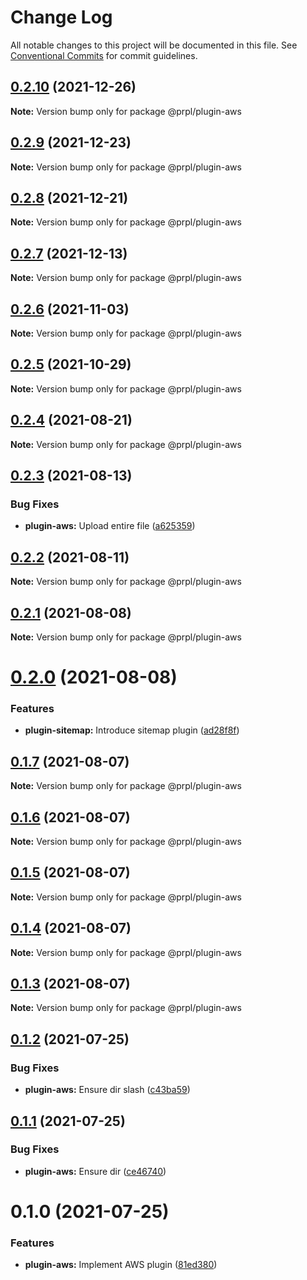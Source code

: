 # Change Log

All notable changes to this project will be documented in this file.
See [Conventional Commits](https://conventionalcommits.org) for commit guidelines.

## [0.2.10](https://github.com/tyhopp/prpl/compare/@prpl/plugin-aws@0.2.9...@prpl/plugin-aws@0.2.10) (2021-12-26)

**Note:** Version bump only for package @prpl/plugin-aws





## [0.2.9](https://github.com/tyhopp/prpl/compare/@prpl/plugin-aws@0.2.8...@prpl/plugin-aws@0.2.9) (2021-12-23)

**Note:** Version bump only for package @prpl/plugin-aws





## [0.2.8](https://github.com/tyhopp/prpl/compare/@prpl/plugin-aws@0.2.7...@prpl/plugin-aws@0.2.8) (2021-12-21)

**Note:** Version bump only for package @prpl/plugin-aws





## [0.2.7](https://github.com/tyhopp/prpl/compare/@prpl/plugin-aws@0.2.6...@prpl/plugin-aws@0.2.7) (2021-12-13)

**Note:** Version bump only for package @prpl/plugin-aws





## [0.2.6](https://github.com/tyhopp/prpl/compare/@prpl/plugin-aws@0.2.5...@prpl/plugin-aws@0.2.6) (2021-11-03)

**Note:** Version bump only for package @prpl/plugin-aws





## [0.2.5](https://github.com/tyhopp/prpl/compare/@prpl/plugin-aws@0.2.4...@prpl/plugin-aws@0.2.5) (2021-10-29)

**Note:** Version bump only for package @prpl/plugin-aws





## [0.2.4](https://github.com/tyhopp/prpl/compare/@prpl/plugin-aws@0.2.3...@prpl/plugin-aws@0.2.4) (2021-08-21)

**Note:** Version bump only for package @prpl/plugin-aws





## [0.2.3](https://github.com/tyhopp/prpl/compare/@prpl/plugin-aws@0.2.2...@prpl/plugin-aws@0.2.3) (2021-08-13)


### Bug Fixes

* **plugin-aws:** Upload entire file ([a625359](https://github.com/tyhopp/prpl/commit/a62535922d8f675a1bd724301295080343addd64))





## [0.2.2](https://github.com/tyhopp/prpl/compare/@prpl/plugin-aws@0.2.1...@prpl/plugin-aws@0.2.2) (2021-08-11)

**Note:** Version bump only for package @prpl/plugin-aws





## [0.2.1](https://github.com/tyhopp/prpl/compare/@prpl/plugin-aws@0.2.0...@prpl/plugin-aws@0.2.1) (2021-08-08)

**Note:** Version bump only for package @prpl/plugin-aws





# [0.2.0](https://github.com/tyhopp/prpl/compare/@prpl/plugin-aws@0.1.7...@prpl/plugin-aws@0.2.0) (2021-08-08)


### Features

* **plugin-sitemap:** Introduce sitemap plugin ([ad28f8f](https://github.com/tyhopp/prpl/commit/ad28f8fa2ad7882fd328a41fcc2757b70599a565))





## [0.1.7](https://github.com/tyhopp/prpl/compare/@prpl/plugin-aws@0.1.6...@prpl/plugin-aws@0.1.7) (2021-08-07)

**Note:** Version bump only for package @prpl/plugin-aws





## [0.1.6](https://github.com/tyhopp/prpl/compare/@prpl/plugin-aws@0.1.5...@prpl/plugin-aws@0.1.6) (2021-08-07)

**Note:** Version bump only for package @prpl/plugin-aws





## [0.1.5](https://github.com/tyhopp/prpl/compare/@prpl/plugin-aws@0.1.4...@prpl/plugin-aws@0.1.5) (2021-08-07)

**Note:** Version bump only for package @prpl/plugin-aws





## [0.1.4](https://github.com/tyhopp/prpl/compare/@prpl/plugin-aws@0.1.3...@prpl/plugin-aws@0.1.4) (2021-08-07)

**Note:** Version bump only for package @prpl/plugin-aws





## [0.1.3](https://github.com/tyhopp/prpl/compare/@prpl/plugin-aws@0.1.2...@prpl/plugin-aws@0.1.3) (2021-08-07)

**Note:** Version bump only for package @prpl/plugin-aws





## [0.1.2](https://github.com/tyhopp/prpl/compare/@prpl/plugin-aws@0.1.1...@prpl/plugin-aws@0.1.2) (2021-07-25)


### Bug Fixes

* **plugin-aws:** Ensure dir slash ([c43ba59](https://github.com/tyhopp/prpl/commit/c43ba59151266927f9d9aa3301d0698b8a3494c2))





## [0.1.1](https://github.com/tyhopp/prpl/compare/@prpl/plugin-aws@0.1.0...@prpl/plugin-aws@0.1.1) (2021-07-25)


### Bug Fixes

* **plugin-aws:** Ensure dir ([ce46740](https://github.com/tyhopp/prpl/commit/ce46740e7b7872943bf454c453cc0c19fa5e18fa))





# 0.1.0 (2021-07-25)


### Features

* **plugin-aws:** Implement AWS plugin ([81ed380](https://github.com/tyhopp/prpl/commit/81ed380334a2d1ba8bd60278003aac269e8cc44c))
